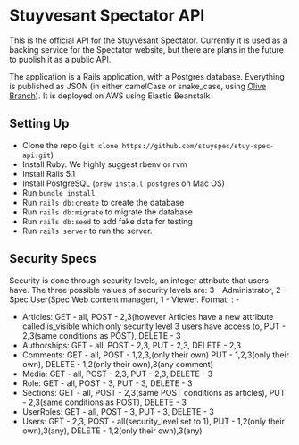 # Stuyvesant Spectator API

This is the official API for the Stuyvesant Spectator. Currently it is used as a backing service
for the Spectator website, but there are plans in the future to publish it as a public API.

The application is a Rails application, with a Postgres database. Everything is published as JSON
(in either camelCase or snake_case, using [Olive Branch](https://github.com/vigetlabs/olive_branch)). It is deployed on AWS using Elastic Beanstalk

## Setting Up
* Clone the repo (`git clone https://github.com/stuyspec/stuy-spec-api.git`)
* Install Ruby. We highly suggest rbenv or rvm
* Install Rails 5.1
* Install PostgreSQL (`brew install postgres` on Mac OS)
* Run `bundle install`
* Run `rails db:create` to create the database
* Run `rails db:migrate` to migrate the database
* Run `rails db:seed` to add fake data for testing
* Run `rails server` to run the server.
## Security Specs
Security is done through security levels, an integer attribute that users have. The three possible values of security levels are: 3 - Administrator, 2 - Spec User(Spec Web content manager), 1 - Viewer. 
Format: <Controller>: <Request> - <Security levels capable of processing request>
* Articles: GET - all, POST - 2,3(however Articles have a new attribute called is_visible which only security level 3 users have access to, PUT - 2,3(same conditions as POST), DELETE - 3
* Authorships: GET - all, POST - 2,3, PUT - 2,3, DELETE - 2,3
* Comments: GET - all, POST - 1,2,3,(only their own) PUT - 1,2,3(only their own), DELETE - 1,2(only their own),3(any comment)
* Media: GET - all, POST - 2,3, PUT - 2,3, DELETE - 3
* Role: GET - all, POST - 3, PUT - 3, DELETE - 3
* Sections: GET - all, POST - 2,3(same POST conditions as articles), PUT - 2,3(same conditions as POST), DELETE - 3
* UserRoles: GET - all, POST - 3, PUT - 3, DELETE - 3
* Users: GET - 2,3, POST - all(security_level set to 1), PUT - 1,2(only their own),3(any), DELETE - 1,2(only their own),3(any)
